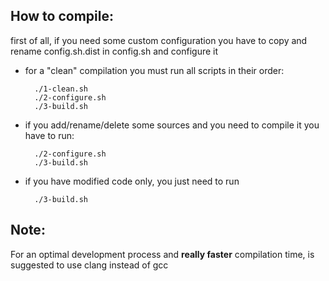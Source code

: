 ## How to compile:

first of all, if you need some custom configuration you have to copy and rename
config.sh.dist in config.sh and configure it

* for a "clean" compilation you must run all scripts in their order:

        ./1-clean.sh
        ./2-configure.sh
        ./3-build.sh

* if you add/rename/delete some sources and you need to compile it you have to run:

        ./2-configure.sh
        ./3-build.sh

* if you have modified code only, you just need to run

        ./3-build.sh


## Note:

For an optimal development process and **really faster** compilation time, is suggested to use clang instead of gcc